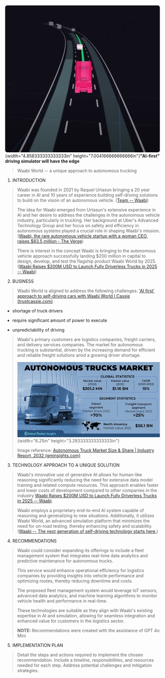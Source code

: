 ![](images/Simulation-Centric.webp){width="4.858333333333333in"
height="7.004166666666666in"}**"AI-first" driving simulator will have
the edge**

> Waabi World -- a unique approach to autonomous trucking

1.  INTRODUCTION

> Waabi was founded in 2021 by Raquel Urtasun bringing a 20 year career
> in AI and 10 years of experience building self-driving solutions to
> build on the vision of an autonomous vehicle. ([Team --
> Waabi](https://waabi.ai/team/))
>
> The idea for Waabi emerged from Urtasun\'s extensive experience in AI
> and her desire to address the challenges in the autonomous vehicle
> industry, particularly in trucking. Her background at Uber\'s Advanced
> Technology Group and her focus on safety and efficiency in autonomous
> systems played a crucial role in shaping Waabi\'s mission. ([Waabi,
> the rare autonomous vehicle startup with a woman CEO, raises \$83.5
> million - The
> Verge](https://www.theverge.com/2021/6/8/22522824/waabi-raquel-urtasun-autonomous-vehicle-startup-stealth-funding))
>
> There is interest in the concept Waabi is bringing to the autonomous
> vehicle approach successfully landing \$200 million in capital to
> design, develop, and test the flagship product Waabi World by 2025.
> ([Waabi Raises \$200M USD to Launch Fully Driverless Trucks in 2025 --
> Waabi](https://waabi.ai/waabi-series-b-announcement/))

2.  BUSINESS

> Waabi World is aligned to address the following challenges: [\'AI
> first\' approach to self-driving cars with Waabi World I Cassie
> (trustcassie.com)](https://trustcassie.com/resources/blog/ai-first-approach-to-self-driving-cars/)

-   shortage of truck drivers

-   require significant amount of power to execute

-   unpredictability of driving

> Waabi\'s primary customers are logistics companies, freight carriers,
> and delivery services companies. The market for autonomous trucking is
> substantial, driven by the increasing demand for efficient and
> reliable freight solutions amid a growing driver shortage.
>
> ![Autonomous Truck Market ](images/autonomous-truck-market-2023-2032.jpg){width="6.25in"
> height="3.283333333333333in"}
>
> Image reference: [Autonomous Truck Market Size & Share \| Industry
> Report, 2032
> (gminsights.com)](https://www.gminsights.com/industry-analysis/autonomous-truck-market)

3.  TECHNOLOGY APPROACH TO A UNIQUE SOLUTION

> Waabi\'s innovative use of generative AI allows for human-like
> reasoning significantly reducing the need for extensive data model
> training and related compute resources. This approach enables faster
> and lower costs of development compared to other companies in the
> industry [Waabi Raises \$200M USD to Launch Fully Driverless Trucks in
> 2025 -- Waabi](https://waabi.ai/waabi-series-b-announcement/).
>
> Waabi employs a proprietary end-to-end AI system capable of reasoning
> and generalizing to new situations. Additionally, it utilizes Waabi
> World, an advanced simulation platform that minimizes the need for
> on-road testing, thereby enhancing safety and scalability. ([Waabi --
> The next generation of self-driving technology starts
> here.](https://waabi.ai/))

4.  RECOMMENDATIONS

> Waabi could consider expanding its offerings to include a fleet
> management system that integrates real-time data analytics and
> predictive maintenance for autonomous trucks.
>
> This service would enhance operational efficiency for logistics
> companies by providing insights into vehicle performance and
> optimizing routes, thereby reducing downtime and costs.
>
> The proposed fleet management system would leverage IoT sensors,
> advanced data analytics, and machine learning algorithms to monitor
> vehicle health and performance in real-time.
>
> These technologies are suitable as they align with Waabi\'s existing
> expertise in AI and simulation, allowing for seamless integration and
> enhanced value for customers in the logistics sector.
>
> **NOTE:** Recommendations were created with the assistance of GPT 4o
> Mini

5.  IMPLEMENTATION PLAN

> Detail the steps and actions required to implement the chosen
> recommendation. Include a timeline, responsibilities, and resources
> needed for each step. Address potential challenges and mitigation
> strategies.
